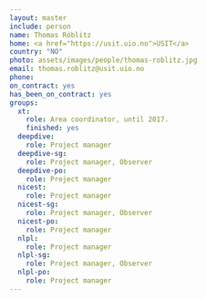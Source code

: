 ```yaml
---
layout: master
include: person
name: Thomas Röblitz
home: <a href="https://usit.uio.no">USIT</a>
country: "NO"
photo: assets/images/people/thomas-roblitz.jpg
email: thomas.roblitz@usit.uio.no
phone:
on_contract: yes
has_been_on_contract: yes
groups:
  xt:
    role: Area coordinator, until 2017.
    finished: yes
  deepdive:
    role: Project manager
  deepdive-sg:
    role: Project manager, Observer
  deepdive-po:
    role: Project manager
  nicest:
    role: Project manager
  nicest-sg:
    role: Project manager, Observer
  nicest-po:
    role: Project manager
  nlpl:
    role: Project manager
  nlpl-sg:
    role: Project manager, Observer
  nlpl-po:
    role: Project manager
---
```

